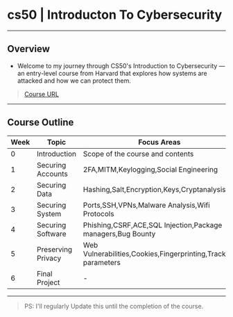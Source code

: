 # cs50 | Introducton To Cybersecurity
---
## Overview
- Welcome to my journey through CS50's Introduction to Cybersecurity — an entry-level course from Harvard that explores how systems are attacked and how we can protect them.
> [Course URL](https://learning.edx.org/course/course-v1:HarvardX+CS50CS+Cybersecurity/home)

---

## Course Outline

| Week | Topic                          | Focus Areas                                                    | Status      |
|------|--------------------------------|----------------------------------------------------------------|-------------|
| 0    | Introduction                   | Scope of the course and contents                               | Completed   | 
| 1    | Securing Accounts              | 2FA,MITM,Keylogging,Social Engineering                         | Completed   |
| 2    | Securing Data                  | Hashing,Salt,Encryption,Keys,Cryptanalysis                     | Completed   |
| 3    | Securing System                | Ports,SSH,VPNs,Malware Analysis,Wifi Protocols                 | In Progress |
| 4    | Securing Software              | Phishing,CSRF,ACE,SQL Injection,Package managers,Bug Bounty    | In Progress |
| 5    | Preserving Privacy             | Web Vulnerabilities,Cookies,Fingerprinting,Tracking parameters | In Progress |
| 6    | Final Project                  |                      -                                         | In Progress |

---
>PS: I'll regularly Update this until the completion of the course. 

